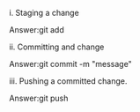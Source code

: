 i. Staging a change

Answer:git add

ii. Committing and change

Answer:git commit -m "message"

iii. Pushing a committed change.

Answer:git push

